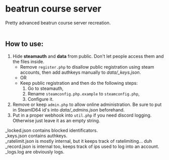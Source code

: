 # beatrun course server
Pretty advanced beatrun course server recreation.<br><br>

## How to use:
1. Hide **steamauth** and **data** from public. Don't let people access them and the files inside.
	- Remove `register.php` to disallow public registration using steam accounts, then add authkeys manually to *data/_keys.json*.
	- OR
	- Keep public registration and then do the following steps:
		1. Go to steamauth,
		2. Rename `steamconfig.php.example` to `steamconfig.php`,
		3. Configure it.<br>
2. Remove or keep `admin.php` to allow online administration. Be sure to put in SteamID64 id's into *data/_admins.json* beforehand.
3. Put in a proper webhook into `util.php` if you need discord logging. Otherwise just leave it as an empty string.<br>

_locked.json contains blocked identificators.<br>
_keys.json contains authkeys.<br>
_ratelimit.json is mostly internal, but it keeps track of ratelimiting... duh<br>
_record.json is internal too, keeps track of ips used to log into an account.<br>
_logs.log are obviously logs.
